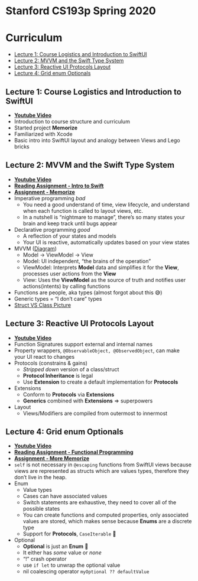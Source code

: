 # Stanford CS193p Spring 2020

# Curriculum 
* [Lecture 1: Course Logistics and Introduction to SwiftUI](#Lecture-1-Course-Logistics-and-Introduction-to-SwiftUI)
* [Lecture 2: MVVM and the Swift Type System]()
* [Lecture 3: Reactive UI Protocols Layout]()
* [Lecture 4: Grid enum Optionals]()

## Lecture 1: Course Logistics and Introduction to SwiftUI

* [**Youtube Video**](https://youtu.be/jbtqIBpUG7g)
* Introduction to course structure and curriculum
* Started project **Memorize**
* Familiarized with Xcode
* Basic intro into SwiftUI layout and analogy between Views and Lego bricks


## Lecture 2: MVVM and the Swift Type System

* [**Youtube Video**](https://youtu.be/4GjXq2Sr55Q)
* [**Reading Assignment - Intro to Swift**](https://github.com/Pondorasti/Stanford-CS193p/blob/master/Lecture%202%20Resources/Readin%20Assignment%201%20-%20Intro%20to%20Swift.pdf)
* [**Assignment - Memorize**](https://github.com/Pondorasti/Stanford-CS193p/blob/master/Lecture%202%20Resources/Assignment%201%20-%20Memorize.pdf)
* Imperative programming *bad*
    * You need a good understand of time, view lifecycle, and understand when each function is called to layout views, etc.
    * In a nutshell is “nightmare to manage”, there’s so many states your brain and keep track until bugs appear
* Declarative programming *good*
    * A reflection of your states and models
    * Your UI is reactive, automatically updates based on your view states
* MVVM ([Diagram](https://github.com/Pondorasti/Stanford-CS193p/blob/master/Lecture%202%20Resources/MVVM.png))
    * Model -> ViewModel -> View
    * Model: UI independent, “the brains of the operation”
    * ViewModel: Interprets **Model** data and simplifies it for the **View**, processes user actions from the **View**
    * View: Uses the **ViewModel** as the source of truth and notifies user actions(intents) by calling functions
* Functions are people, aka types (almost forgot about this 😅)
* Generic types = “I don’t care” types
* [Struct VS Class Picture](https://github.com/Pondorasti/Stanford-CS193p/blob/master/Lecture%202%20Resources/StructVSClass.png)


## Lecture 3: Reactive UI Protocols Layout

* [**Youtube Video**](https://youtu.be/SIYdYpPXil4)
* Function Signatures support external and internal names
* Property wrappers, `@ObservableObject, @ObservedObject`, can make your UI react to changes
* Protocols (constrains & gains)
   * *Stripped down* version of a class/struct
   * **Protocol Inheritance** is legal
   * Use **Extension** to create a default implementation for **Protocols**
* Extensions
   * Conform to **Protocols** via **Extensions**
   * **Generics** combined with **Extensions** => superpowers
* Layout
   * Views/Modifiers are compiled from outermost to innermost
   
   
## Lecture 4: Grid enum Optionals

* [**Youtube Video**](https://youtu.be/eHEeWzFP6O4)
* [**Reading Assignment - Functional Programming**](https://github.com/Pondorasti/Stanford-CS193p/blob/master/Lecture%204%20Resources/Readin%20Assignment%202%20-%20Functional%20Programming.pdf)
* [**Assignment - More Memorize**](https://github.com/Pondorasti/Stanford-CS193p/blob/master/Lecture%204%20Resources/Assignment%202%20-%20More%20Memorize.pdf)
* `self` is not necessary in `@escaping` functions from SwiftUI views because views are represented as structs which are values types, therefore they don’t live in the heap.
* Enum
   * Value types
   * Cases can have associated values
   * Switch statements are exhaustive, they need to cover all of the possible states
   * You can create functions and computed properties, only associated values are stored, which makes sense because **Enums** are a discrete type
   * Support for **Protocols**, `CaseIterable` 👀
* Optional
   * **Optional** is just an **Enum** 🤯
   * It either has *some* value or *none*
   * “!” crash operator
   * use `if let` to unwrap the optional value 
   * nil coalescing operator `myOptional ?? defaultValue`
